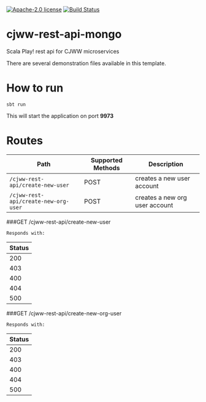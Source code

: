 [![Apache-2.0 license](http://img.shields.io/badge/license-Apache-brightgreen.svg)](http://www.apache.org/licenses/LICENSE-2.0.html)
[![Build Status](https://travis-ci.org/chrisjwwalker/cjww-rest-api-mongo.svg?branch=master)](https://travis-ci.org/chrisjwwalker/cjww-rest-api-mongo)

cjww-rest-api-mongo
===================

Scala Play! rest api for CJWW microservices

There are several demonstration files available in this template.

How to run
==========

```````````````
sbt run
```````````````

This will start the application on port **9973**

Routes
======

| Path                                                                               | Supported Methods | Description  |
| ---------------------------------------------------------------------------------- | ------------------| ------------ |
|```/cjww-rest-api/create-new-user```                                                |       POST        | creates a new user account |
|```/cjww-rest-api/create-new-org-user```                                            |       POST        | creates a new org user account |

###GET /cjww-rest-api/create-new-user

    Responds with:

| Status        |
|:--------------|
| 200           |
| 403           |
| 400           |
| 404           |
| 500           |

###GET /cjww-rest-api/create-new-org-user

    Responds with:

| Status        |
|:--------------|
| 200           |
| 403           |
| 400           |
| 404           |
| 500           |


